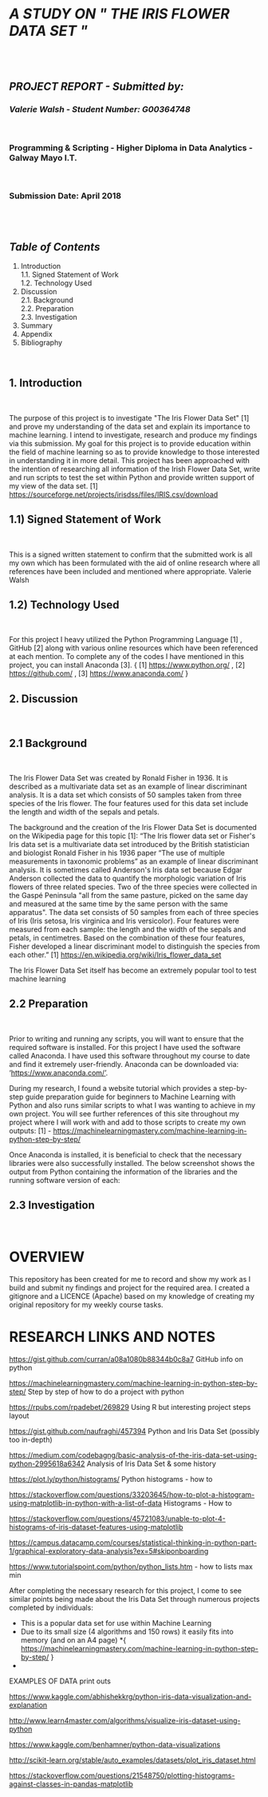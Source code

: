 
<h1><em><strong>A STUDY ON " THE IRIS FLOWER DATA SET " </h1></em></strong><br/>

</br>


<h2><em> PROJECT REPORT - Submitted by: </h2></em>
<h3><em> Valerie Walsh - Student Number: G00364748 </h3></em>

</br>

<h3> Programming & Scripting - Higher Diploma in Data Analytics - Galway Mayo I.T. </h3> </br>
<h3>Submission Date: April 2018 </h3> </br>

</br>

<h2><em>Table of Contents </h2></em>

1.	Introduction <br>
1.1.	Signed Statement of Work <br>
1.2.	Technology Used <br>
2.	Discussion <br>
2.1.	Background <br>
2.2.	 Preparation <br>
2.3.	 Investigation <br>
3.	Summary <br>
4.	Appendix <br>
5.	Bibliography <br>
</br>


<h2><strong> 1.	Introduction </h2></strong> <br>

The purpose of this project is to investigate "The Iris Flower Data Set" [1] and prove my understanding of the data set and explain its importance to machine learning. I intend to investigate, research and produce my findings via this submission. My goal for this project is to provide education within the field of machine learning so as to provide knowledge to those interested in understanding it in more detail.
This project has been approached with the intention of researching all information of the Irish Flower Data Set, write and run scripts to test the set within Python and provide written support of my view of the data set.
[1] https://sourceforge.net/projects/irisdss/files/IRIS.csv/download
</br>
<h2><strong>1.1) Signed Statement of Work </h2></strong> <br>


This is a signed written statement to confirm that the submitted work is all my own which has been formulated with the aid of online research where all references have been included and mentioned where appropriate.
Valerie Walsh </br>

<h2><strong> 1.2) Technology Used</h2></strong> <br>

For this project I heavy utilized the Python Programming Language [1] , GitHub [2] along with various online resources which have been referenced at each mention. To complete any of the codes I have mentioned in this project, you can install Anaconda [3]. { [1] https://www.python.org/ , [2] https://github.com/ ,  [3] https://www.anaconda.com/ } </br>

<h2><strong>2. Discussion</h2></strong> <br>
<h2><strong>2.1 Background</h2></strong> <br>


The Iris Flower Data Set was created by Ronald Fisher in 1936. It is described as a multivariate data set as an example of linear discriminant analysis. It is a data set which consists of 50 samples taken from three species of the Iris flower. The four features used for this data set include the length and width of the sepals and petals.

The background and the creation of the Iris Flower Data Set is documented on the Wikipedia page for this topic [1]:
“The Iris flower data set or Fisher's Iris data set is a multivariate data set introduced by the British statistician and biologist Ronald Fisher in his 1936 paper “The use of multiple measurements in taxonomic problems” as an example of linear discriminant analysis. It is sometimes called Anderson's Iris data set because Edgar Anderson collected the data to quantify the morphologic variation of Iris flowers of three related species. Two of the three species were collected in the Gaspé Peninsula "all from the same pasture, picked on the same day and measured at the same time by the same person with the same apparatus".
The data set consists of 50 samples from each of three species of Iris (Iris setosa, Iris virginica and Iris versicolor). Four features were measured from each sample: the length and the width of the sepals and petals, in centimetres. Based on the combination of these four features, Fisher developed a linear discriminant model to distinguish the species from each other.”
[1] https://en.wikipedia.org/wiki/Iris_flower_data_set

The Iris Flower Data Set itself has become an extremely popular tool to test machine learning 
 
<h2><strong>2.2 Preparation</h2></strong> <br>

Prior to writing and running any scripts, you will want to ensure that the required software is installed. For this project I have used the software called Anaconda. I have used this software throughout my course to date and find it extremely user-friendly. Anaconda can be downloaded via: ‘https://www.anaconda.com/’.

During my research, I found a website tutorial which provides a step-by-step guide preparation guide for beginners to Machine Learning with Python and also runs similar scripts to what I was wanting to achieve in my own project. You will see further references of this site throughout my project where I will work with and add to those scripts to create my own outputs: [1] - https://machinelearningmastery.com/machine-learning-in-python-step-by-step/

Once Anaconda is installed, it is beneficial to check that the necessary libraries were also successfully installed. The below screenshot shows the output from Python containing the information of the libraries and the running software version of each:



<h2><strong>2.3 Investigation</h2></strong> <br>



# OVERVIEW
This repository has been created for me to record and show my work as I build and submit ny findings and project for the required area.
I created a gitignore and a LICENCE (Apache) based on my knowledge of creating my original repository for my weekly course tasks.

# RESEARCH LINKS AND NOTES

https://gist.github.com/curran/a08a1080b88344b0c8a7
GitHub info on python 

https://machinelearningmastery.com/machine-learning-in-python-step-by-step/
Step by step of how to do a project with python 

https://rpubs.com/rpadebet/269829
Using R but interesting project steps layout 

https://gist.github.com/naufraghi/457394
Python and Iris Data Set (possibly too in-depth)

https://medium.com/codebagng/basic-analysis-of-the-iris-data-set-using-python-2995618a6342
Analysis of Iris Data Set & some history 

https://plot.ly/python/histograms/
Python histograms - how to

https://stackoverflow.com/questions/33203645/how-to-plot-a-histogram-using-matplotlib-in-python-with-a-list-of-data
Histograms - How to 

https://stackoverflow.com/questions/45721083/unable-to-plot-4-histograms-of-iris-dataset-features-using-matplotlib

https://campus.datacamp.com/courses/statistical-thinking-in-python-part-1/graphical-exploratory-data-analysis?ex=5#skiponboarding

https://www.tutorialspoint.com/python/python_lists.htm  - how to lists max min 

After completing the necessary research for this project, I come to see similar points being made about the Iris Data Set through numerous projects completed by individuals:  
- This is a popular data set for use within Machine Learning
- Due to its small size (4 algorithms and 150 rows) it easily fits into memory (and on an A4 page) *{ https://machinelearningmastery.com/machine-learning-in-python-step-by-step/ }
- 


EXAMPLES OF DATA print outs

https://www.kaggle.com/abhishekkrg/python-iris-data-visualization-and-explanation

http://www.learn4master.com/algorithms/visualize-iris-dataset-using-python

https://www.kaggle.com/benhamner/python-data-visualizations

http://scikit-learn.org/stable/auto_examples/datasets/plot_iris_dataset.html

https://stackoverflow.com/questions/21548750/plotting-histograms-against-classes-in-pandas-matplotlib

